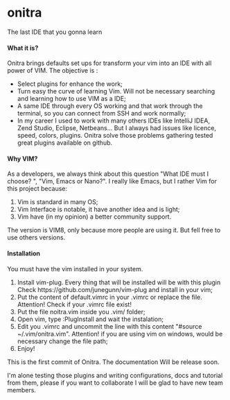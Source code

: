 # onitra
<p>The last IDE that you gonna learn</p>


<h4>What it is?</h4>

Onitra brings defaults set ups for transform your vim into an IDE with all power of VIM.
The objective is :

<ul>
    <li>Select plugins for enhance the work;</li>
    <li>Turn easy the curve of learning Vim. Will not be necessary searching and learning how to use VIM as a IDE;</li>
    <li>A same IDE through every OS working and that work  through  the terminal, so you can connect from SSH and work normally;</li>
    <li>In my career I used to work with many others IDEs like  IntelliJ IDEA, Zend Studio, Eclipse, Netbeans... But I always had issues like licence, speed, colors, plugins. Onitra solve those problems gathering tested great plugins available on github.</li>
</ul>

<h4>Why VIM?</h4>

As a developers, we always think about this question "What IDE must I choose? ", "Vim, Emacs or Nano?". I really like Emacs, but I rather Vim for this project because:
<ol>
    <li>Vim is standard in many OS;</li>
    <li>Vim Interface is notable, it have another idea and is light;</li>
    <li>Vim have (in my opinion) a better community support.</li>
</ol>

The version is VIM8, only because more people are using it. But fell free to use others versions.


<h4>Installation</h4>

You must have the vim installed in your system.

<ol>
    <li>Install vim-plug. Every thing that will be installed will be with this plugin Check https://github.com/junegunn/vim-plug and install in your vim;</li>
    <li>Put the content of default.vimrc in your .vimrc or replace the file. Attention! Check if your .vimrc file exist!</li>
    <li>Put the file noitra.vim inside you .vim/ folder;</li>
    <li>Open vim, type :PlugInstall and wait the instalation;</li>
    <li>Edit you .vimrc and uncommit the line with this content "#source ~/.vim/onitra.vim". Attention! if you are using vim on windows, would be necessary change the file path;</li>
    <li>Enjoy!</li>
</ol>



This is the first commit of Onitra. The documentation Will be release soon.

I'm alone testing those plugins and writing configurations, docs and tutorial from them, please if you want to collaborate I will be glad to have new team members.
